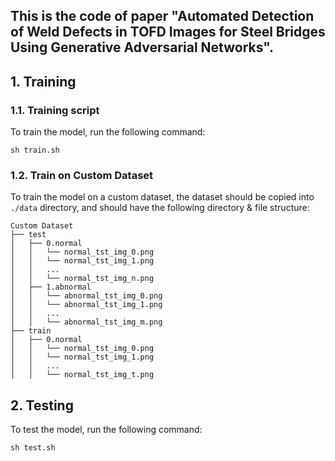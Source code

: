 ## This is the code of paper "Automated Detection of Weld Defects in TOFD Images for Steel Bridges Using Generative Adversarial Networks". 
## 1. Training
### 1.1. Training script
To train the model, run the following command:

``` 
sh train.sh  
```

### 1.2. Train on Custom Dataset
To train the model on a custom dataset, the dataset should be copied into `./data` directory, and should have the following directory & file structure:

```
Custom Dataset
├── test
│   ├── 0.normal
│   │   └── normal_tst_img_0.png
│   │   └── normal_tst_img_1.png
│   │   ...
│   │   └── normal_tst_img_n.png
│   ├── 1.abnormal
│   │   └── abnormal_tst_img_0.png
│   │   └── abnormal_tst_img_1.png
│   │   ...
│   │   └── abnormal_tst_img_m.png
├── train
│   ├── 0.normal
│   │   └── normal_tst_img_0.png
│   │   └── normal_tst_img_1.png
│   │   ...
│   │   └── normal_tst_img_t.png

```



## 2. Testing
To test the model, run the following command:
```
sh test.sh 
```


